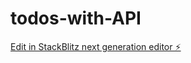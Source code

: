 # todos-with-API

[Edit in StackBlitz next generation editor ⚡️](https://stackblitz.com/~/github.com/AhtnamasAyirpuna/todos-with-API)